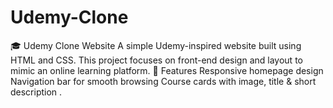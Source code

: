 # Udemy-Clone
🎓 Udemy Clone Website  A simple Udemy-inspired website built using HTML and CSS. This project focuses on front-end design and layout to mimic an online learning platform.  📌 Features  Responsive homepage design  Navigation bar for smooth browsing  Course cards with image, title &amp; short description .
